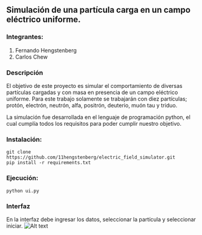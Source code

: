 ## Simulación de una partícula carga en un campo eléctrico uniforme.

### Integrantes:

1. Fernando Hengstenberg
2. Carlos Chew

### Descripción
El objetivo de este proyecto es simular el comportamiento de diversas partículas cargadas y con masa en presencia de un campo eléctrico uniforme. Para este trabajo solamente se trabajarán con diez partículas; protón, electrón, neutrón, alfa, positrón, deuterio, muón tau y triduo. 

La simulación fue desarrollada en el lenguaje de programación python, el cual cumplía todos los requisitos para poder cumplir nuestro objetivo.


### Instalación:
```
git clone https://github.com/11hengstenberg/electric_field_simulator.git
pip install -r requirements.txt
```
### Ejecución:
`python ui.py`

### Interfaz
En la interfaz debe ingresar los datos, seleccionar la partícula y seleccionar iniciar.
![Alt text](Universidad/Fisica/electric_field_simulator/interfaz.png?raw=true "Interfaz")
